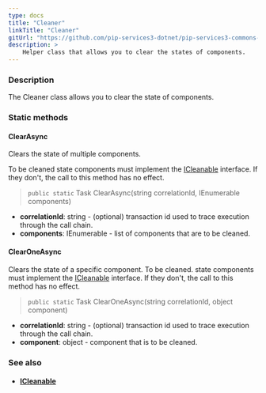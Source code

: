 ```yaml
---
type: docs
title: "Cleaner"
linkTitle: "Cleaner"
gitUrl: "https://github.com/pip-services3-dotnet/pip-services3-commons-dotnet"
description: >
    Helper class that allows you to clear the states of components.
---
```


### Description

The Cleaner class allows you to clear the state of components.

### Static methods

#### ClearAsync
Clears the state of multiple components.

To be cleaned state components must implement the [ICleanable](../icleanable) interface.
If they don't, the call to this method has no effect.

> `public static` Task ClearAsync(string correlationId, IEnumerable components)

- **correlationId**: string - (optional) transaction id used to trace execution through the call chain.
- **components**: IEnumerable - list of components that are to be cleaned.

#### ClearOneAsync
Clears the state of a specific component.
To be cleaned. state components must implement the [ICleanable](../icleanable) interface.
If they don't, the call to this method has no effect.

> `public static` Task ClearOneAsync(string correlationId, object component)

- **correlationId**: string - (optional) transaction id used to trace execution through the call chain.
- **component**: object - component that is to be cleaned.

### See also
- #### [ICleanable](../icleanable)

